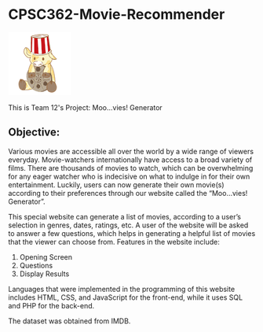 # CPSC362-Movie-Recommender

![logo](images/caitlin_project_logo_final.png)

This is Team 12's Project: Moo...vies! Generator

## Objective:

Various movies are accessible all over the world by a wide range of viewers everyday. Movie-watchers internationally have access to a broad variety of films. There are thousands of movies to watch, which can be overwhelming for any eager watcher who is indecisive on what to indulge in for their own entertainment. Luckily, users can now generate their own movie(s) according to their preferences through our website called the “Moo…vies! Generator”.

This special website can generate a list of movies, according to a user’s selection in genres, dates, ratings, etc. A user of the website will be asked to answer a few questions, which helps in generating a helpful list of movies that the viewer can choose from. Features in the website include:
1) Opening Screen
2) Questions
3) Display Results

Languages that were implemented in the programming of this website includes HTML, CSS, and JavaScript for the front-end, while it uses SQL and PHP for the back-end.

The dataset was obtained from IMDB.
